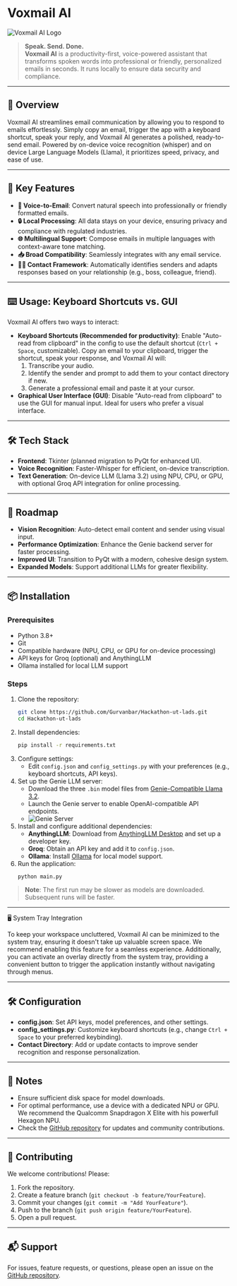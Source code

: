 # Voxmail AI

![Voxmail AI Logo](https://github.com/user-attachments/assets/ea88e707-0099-4823-b05f-8b4ac75fe75a)

> **Speak. Send. Done.**  
**Voxmail AI** is a productivity-first, voice-powered assistant that transforms spoken words into professional or friendly, personalized emails in seconds. It runs locally to ensure data security and compliance.

---

## 🚀 Overview

Voxmail AI streamlines email communication by allowing you to respond to emails effortlessly. Simply copy an email, trigger the app with a keyboard shortcut, speak your reply, and Voxmail AI generates a polished, ready-to-send email. Powered by on-device voice recognition (whisper) and on device Large Language Models (Llama), it prioritizes speed, privacy, and ease of use.

---

## 🎯 Key Features

- **🎤 Voice-to-Email**: Convert natural speech into professionally or friendly formatted emails.
- **🔒 Local Processing**: All data stays on your device, ensuring privacy and compliance with regulated industries.
- **🌐 Multilingual Support**: Compose emails in multiple languages with context-aware tone matching.
- **📥 Broad Compatibility**: Seamlessly integrates with any email service.
- **💁‍♂️ Contact Framework**: Automatically identifies senders and adapts responses based on your relationship (e.g., boss, colleague, friend).

---

## ⌨️ Usage: Keyboard Shortcuts vs. GUI

Voxmail AI offers two ways to interact:

- **Keyboard Shortcuts (Recommended for productivity)**: Enable "Auto-read from clipboard" in the config to use the default shortcut (`Ctrl + Space`, customizable). Copy an email to your clipboard, trigger the shortcut, speak your response, and Voxmail AI will:
  1. Transcribe your audio.
  2. Identify the sender and prompt to add them to your contact directory if new.
  3. Generate a professional email and paste it at your cursor.
- **Graphical User Interface (GUI)**: Disable "Auto-read from clipboard" to use the GUI for manual input. Ideal for users who prefer a visual interface.

---

## 🛠️ Tech Stack

- **Frontend**: Tkinter (planned migration to PyQt for enhanced UI).
- **Voice Recognition**: Faster-Whisper for efficient, on-device transcription.
- **Text Generation**: On-device LLM (Llama 3.2) using NPU, CPU, or GPU, with optional Groq API integration for online processing.

---

## 🚀 Roadmap

- **Vision Recognition**: Auto-detect email content and sender using visual input.
- **Performance Optimization**: Enhance the Genie backend server for faster processing.
- **Improved UI**: Transition to PyQt with a modern, cohesive design system.
- **Expanded Models**: Support additional LLMs for greater flexibility.

---

## 📦 Installation

### Prerequisites
- Python 3.8+
- Git
- Compatible hardware (NPU, CPU, or GPU for on-device processing)
- API keys for Groq (optional) and AnythingLLM
- Ollama installed for local LLM support

### Steps
1. Clone the repository:
   ```bash
   git clone https://github.com/Gurvanbar/Hackathon-ut-lads.git
   cd Hackathon-ut-lads
   ```
2. Install dependencies:
   ```bash
   pip install -r requirements.txt
   ```
3. Configure settings:
   - Edit `config.json` and `config_settings.py` with your preferences (e.g., keyboard shortcuts, API keys).
4. Set up the Genie LLM server:
   - Download the three `.bin` model files from [Genie-Compatible Llama 3.2](https://huggingface.co/Volko76/Llama-3.2-3B-Genie-Compatible-QNN-Binaries/tree/main/genie_bundle).
   - Launch the Genie server to enable OpenAI-compatible API endpoints.
   - ![Genie Server](https://github.com/user-attachments/assets/6f5a70b3-d1c9-491a-a851-868a21c8d6ef)
5. Install and configure additional dependencies:
   - **AnythingLLM**: Download from [AnythingLLM Desktop](https://anythingllm.com/desktop) and set up a developer key.
   - **Groq**: Obtain an API key and add it to `config.json`.
   - **Ollama**: Install [Ollama](https://ollama.com/) for local model support.
6. Run the application:
   ```bash
   python main.py
   ```

> **Note**: The first run may be slower as models are downloaded. Subsequent runs will be faster.

---

🖥️ System Tray Integration

To keep your workspace uncluttered, Voxmail AI can be minimized to the system tray, ensuring it doesn't take up valuable screen space. We recommend enabling this feature for a seamless experience. Additionally, you can activate an overlay directly from the system tray, providing a convenient button to trigger the application instantly without navigating through menus.

---

## 🛠️ Configuration

- **config.json**: Set API keys, model preferences, and other settings.
- **config_settings.py**: Customize keyboard shortcuts (e.g., change `Ctrl + Space` to your preferred keybinding).
- **Contact Directory**: Add or update contacts to improve sender recognition and response personalization.

---

## 📝 Notes

- Ensure sufficient disk space for model downloads.
- For optimal performance, use a device with a dedicated NPU or GPU. We recommend the Qualcomm Snapdragon X Elite with his powerfull Hexagon NPU.
- Check the [GitHub repository](https://github.com/Gurvanbar/Hackathon-ut-lads) for updates and community contributions.

---

## 🤝 Contributing

We welcome contributions! Please:
1. Fork the repository.
2. Create a feature branch (`git checkout -b feature/YourFeature`).
3. Commit your changes (`git commit -m "Add YourFeature"`).
4. Push to the branch (`git push origin feature/YourFeature`).
5. Open a pull request.

---

## 📬 Support

For issues, feature requests, or questions, please open an issue on the [GitHub repository](https://github.com/Gurvanbar/Hackathon-ut-lads/issues).

